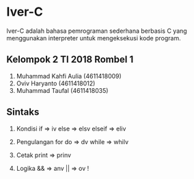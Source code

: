# Iver-C
Iver-C adalah bahasa pemrograman sederhana berbasis C yang menggunakan interpreter untuk mengeksekusi kode program.

## Kelompok 2 TI 2018 Rombel 1
1. Muhammad Kahfi Aulia (4611418009)
2. Oviv Haryanto (4611418012)
3. Muhammad Taufal (4611418035)

## Sintaks
1. Kondisi
if => iv
else => elsv
elseif => eliv

2. Pengulangan
for
do => dv
while => whilv

3. Cetak
print => prinv

4. Logika
&& => anv
|| => ov
! 
